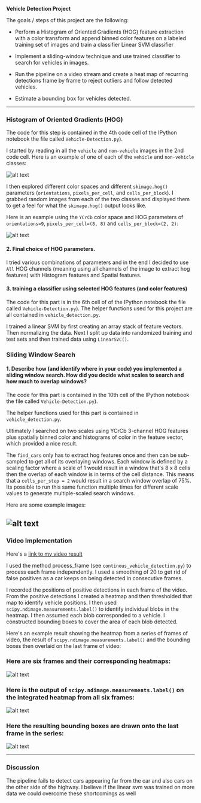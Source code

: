 **Vehicle Detection Project**

The goals / steps of this project are the following:

* Perform a Histogram of Oriented Gradients (HOG) feature extraction with a color transform and append binned color features on a labeled training set of images and train a classifier Linear SVM classifier

* Implement a sliding-window technique and use trained classifier to search for vehicles in images.

* Run the pipeline on a video stream and create a heat map of recurring detections frame by frame to reject outliers and follow detected vehicles.

* Estimate a bounding box for vehicles detected.

[//]: # (Image References)
[image1]: ./examples/car_not_car.png
[image2]: ./examples/HOG_example.jpg
[image3]: ./examples/sliding_windows.jpg
[image4]: ./examples/sliding_window.jpg
[image5]: ./examples/bboxes_and_heat.png
[image6]: ./examples/labels_map.png
[image7]: ./examples/output_bboxes.png
[video1]: ./project_video.mp4


---
### Histogram of Oriented Gradients (HOG)

The code for this step is contained in the 4th code cell of the IPython notebook the file called `Vehicle-Detection.py`).  

I started by reading in all the `vehicle` and `non-vehicle` images in the 2nd code cell.  Here is an example of one of each of the `vehicle` and `non-vehicle` classes:

![alt text][image1]

I then explored different color spaces and different `skimage.hog()` parameters (`orientations`, `pixels_per_cell`, and `cells_per_block`).  I grabbed random images from each of the two classes and displayed them to get a feel for what the `skimage.hog()` output looks like.

Here is an example using the `YCrCb` color space and HOG parameters of `orientations=9`, `pixels_per_cell=(8, 8)` and `cells_per_block=(2, 2)`:

![alt text][image2]

#### 2. Final choice of HOG parameters.

I tried various combinations of parameters and in the end I decided to use `All` HOG channels (meaning using all channels of the image to extract hog features) with Histogram features and Spatial features.   

#### 3. training a classifier using selected HOG features (and color features)

The code for this part is in the 6th cell of of the IPython notebook the file called `Vehicle-Detection.py`). The helper functions used for this project are all contained in `vehicle_detection.py`.

I trained a linear SVM by first creating an array stack of feature vectors. Then normalizing the data. Next I split up data into randomized training and test sets and then trained data using `LinearSVC()`.

### Sliding Window Search

#### 1. Describe how (and identify where in your code) you implemented a sliding window search.  How did you decide what scales to search and how much to overlap windows?

The code for this part is contained in the 10th cell of the IPython notebook the file called `Vehicle-Detection.py`).  

The helper functions used for this part is contained in `vehicle_detection.py`.

Ultimately I searched on two scales using YCrCb 3-channel HOG features plus spatially binned color and histograms of color in the feature vector, which provided a nice result.

The `find_cars` only has to extract hog features once and then can be sub-sampled to get all of its overlaying windows. Each window is defined by a scaling factor where a scale of 1 would result in a window that's 8 x 8 cells then the overlap of each window is in terms of the cell distance. This means that a `cells_per_step = 2` would result in a search window overlap of 75%. Its possible to run this same function multiple times for different scale values to generate multiple-scaled search windows.

Here are some example images:

![alt text][image4]
---

### Video Implementation

Here's a [link to my video result](./project_video.mp4)

I used the method process_frame (see `continous_vehicle_detection.py`) to process each frame independently. I used a smoothing of 20 to get rid of false positives as a car keeps on being detected in consecutive frames.

I recorded the positions of positive detections in each frame of the video.  From the positive detections I created a heatmap and then thresholded that map to identify vehicle positions.  I then used `scipy.ndimage.measurements.label()` to identify individual blobs in the heatmap.  I then assumed each blob corresponded to a vehicle.  I constructed bounding boxes to cover the area of each blob detected.  

Here's an example result showing the heatmap from a series of frames of video, the result of `scipy.ndimage.measurements.label()` and the bounding boxes then overlaid on the last frame of video:

### Here are six frames and their corresponding heatmaps:

![alt text][image5]

### Here is the output of `scipy.ndimage.measurements.label()` on the integrated heatmap from all six frames:
![alt text][image6]

### Here the resulting bounding boxes are drawn onto the last frame in the series:
![alt text][image7]


---

### Discussion

The pipeline fails to detect cars appearing far from the car and also cars on the other side of the highway. I believe if the linear svm was trained on more data we could overcome these shortcomings as well



